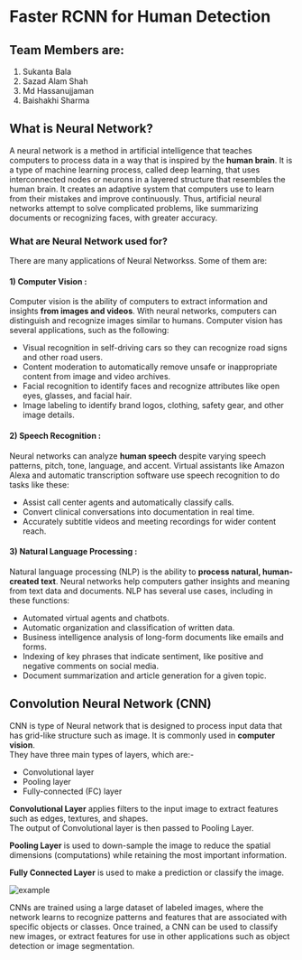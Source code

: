 # Faster RCNN for Human Detection

## Team Members are:
1) Sukanta Bala  
2) Sazad Alam Shah   
3) Md Hassanujjaman  
4) Baishakhi Sharma  

## What is Neural Network?  
A neural network is a method in artificial intelligence that teaches computers to process data in a way that is inspired by the **human brain**. 
It is a type of machine learning process, called deep learning, that uses interconnected nodes or neurons in a layered structure that resembles the human brain. 
It creates an adaptive system that computers use to learn from their mistakes and improve continuously. Thus, artificial neural networks attempt to solve 
complicated problems, like summarizing documents or recognizing faces, with greater accuracy.   

### What are Neural Network used for?    
There are many applications of Neural Networkss. Some of them are:    
#### 1) Computer Vision :
   Computer vision is the ability of computers to extract information and insights **from images and videos**. With neural networks, computers can distinguish and recognize images similar to humans. Computer vision has several applications, such as the following:
   * Visual recognition in self-driving cars so they can recognize road signs and other road users.
   * Content moderation to automatically remove unsafe or inappropriate content from image and video archives.
   * Facial recognition to identify faces and recognize attributes like open eyes, glasses, and facial hair.
   * Image labeling to identify brand logos, clothing, safety gear, and other image details.

#### 2) Speech Recognition :
   Neural networks can analyze **human speech** despite varying speech patterns, pitch, tone, language, and accent. Virtual assistants like Amazon Alexa and
   automatic transcription software use speech recognition to do tasks like these:
   * Assist call center agents and automatically classify calls.
   * Convert clinical conversations into documentation in real time.
   * Accurately subtitle videos and meeting recordings for wider content reach.

#### 3) Natural Language Processing :
   Natural language processing (NLP) is the ability to **process natural, human-created text**. Neural networks help computers gather insights and meaning from text data and documents. NLP has several use cases, including in these functions:  
   * Automated virtual agents and chatbots.
   * Automatic organization and classification of written data.
   * Business intelligence analysis of long-form documents like emails and forms.
   * Indexing of key phrases that indicate sentiment, like positive and negative comments on social media.
   * Document summarization and article generation for a given topic.

## Convolution Neural Network (CNN)   
CNN is type of Neural network that is designed to process input data that has grid-like structure such as image. It is commonly used in **computer vision**.   
They have three main types of layers, which are:-    
   * Convolutional layer
   * Pooling layer
   * Fully-connected (FC) layer

**Convolutional Layer** applies filters to the input image to extract features such as edges, textures, and shapes.   
The output of Convolutional layer is then passed to Pooling Layer.    

**Pooling Layer** is used to down-sample the image to reduce the spatial dimensions (computations) while retaining the most important information.   

**Fully Connected Layer** is used to make a prediction or classify the image.   

![example](https://github.com/Sazad123/SazRep/assets/119056368/e96bb891-d759-4b02-8129-89292b168dd6)

CNNs are trained using a large dataset of labeled images, where the network learns to recognize patterns and features that are associated with specific objects or classes. Once trained, a CNN can be used to classify new images, or extract features for use in other applications such as object detection or image segmentation.


